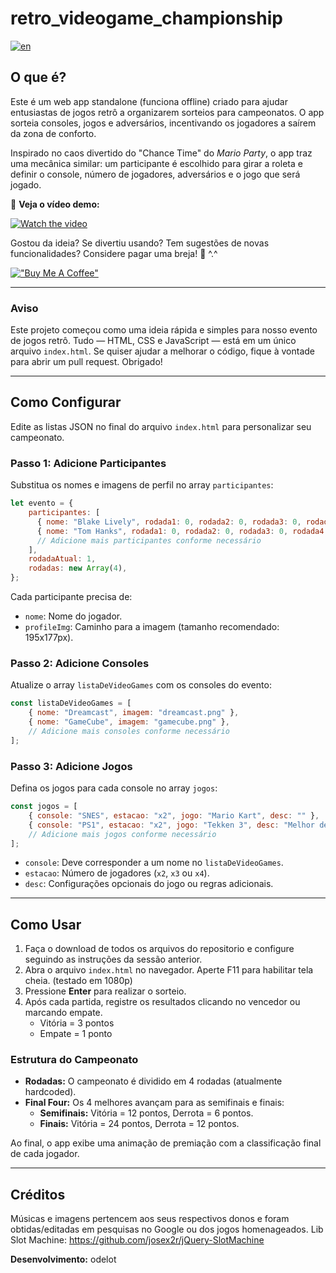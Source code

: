 
# retro_videogame_championship
[![en](https://img.shields.io/badge/lang-en-red.svg)](https://github.com/odelot/retro_videogame_championship/blob/main/README.md)

## O que é?

Este é um web app standalone (funciona offline) criado para ajudar entusiastas de jogos retrô a organizarem sorteios para campeonatos. O app sorteia consoles, jogos e adversários, incentivando os jogadores a saírem da zona de conforto.

Inspirado no caos divertido do "Chance Time" do *Mario Party*, o app traz uma mecânica similar: um participante é escolhido para girar a roleta e definir o console, número de jogadores, adversários e o jogo que será jogado.

🎥 **Veja o vídeo demo:**

[![Watch the video](https://img.youtube.com/vi/9I7slwqLqHQ/hqdefault.jpg)](https://youtube.com/shorts/9I7slwqLqHQ)

Gostou da ideia? Se divertiu usando? Tem sugestões de novas funcionalidades? Considere pagar uma breja! 🍺 ^.^

[!["Buy Me A Coffee"](https://www.buymeacoffee.com/assets/img/custom_images/orange_img.png)](https://www.buymeacoffee.com/odelot)

---

### Aviso

Este projeto começou como uma ideia rápida e simples para nosso evento de jogos retrô. Tudo — HTML, CSS e JavaScript — está em um único arquivo `index.html`. Se quiser ajudar a melhorar o código, fique à vontade para abrir um pull request. Obrigado!

---

## Como Configurar

Edite as listas JSON no final do arquivo `index.html` para personalizar seu campeonato.

### Passo 1: Adicione Participantes

Substitua os nomes e imagens de perfil no array `participantes`:
```javascript
let evento = {    
    participantes: [
      { nome: "Blake Lively", rodada1: 0, rodada2: 0, rodada3: 0, rodada4:0,  total: 0, profileImg: "blake.png" },
      { nome: "Tom Hanks", rodada1: 0, rodada2: 0, rodada3: 0, rodada4:0, total: 0, profileImg: "tom.png" },
      // Adicione mais participantes conforme necessário
    ],
    rodadaAtual: 1,
    rodadas: new Array(4),
};
```
Cada participante precisa de:
- `nome`: Nome do jogador.
- `profileImg`: Caminho para a imagem (tamanho recomendado: 195x177px).

### Passo 2: Adicione Consoles

Atualize o array `listaDeVideoGames` com os consoles do evento:
```javascript
const listaDeVideoGames = [
    { nome: "Dreamcast", imagem: "dreamcast.png" },
    { nome: "GameCube", imagem: "gamecube.png" },
    // Adicione mais consoles conforme necessário
];
```

### Passo 3: Adicione Jogos

Defina os jogos para cada console no array `jogos`:
```javascript
const jogos = [
    { console: "SNES", estacao: "x2", jogo: "Mario Kart", desc: "" },
    { console: "PS1", estacao: "x2", jogo: "Tekken 3", desc: "Melhor de 3 rodadas." },
    // Adicione mais jogos conforme necessário
];
```
- `console`: Deve corresponder a um nome no `listaDeVideoGames`.
- `estacao`: Número de jogadores (`x2`, `x3` ou `x4`).
- `desc`: Configurações opcionais do jogo ou regras adicionais.

---

## Como Usar

1. Faça o download de todos os arquivos do repositorio e configure seguindo as instruções da sessão anterior.
2. Abra o arquivo `index.html` no navegador. Aperte F11 para habilitar tela cheia. (testado em 1080p)
3. Pressione **Enter** para realizar o sorteio.
4. Após cada partida, registre os resultados clicando no vencedor ou marcando empate.
   - Vitória = 3 pontos
   - Empate = 1 ponto

### Estrutura do Campeonato

- **Rodadas:** O campeonato é dividido em 4 rodadas (atualmente hardcoded).
- **Final Four:** Os 4 melhores avançam para as semifinais e finais:
  - **Semifinais:** Vitória = 12 pontos, Derrota = 6 pontos.
  - **Finais:** Vitória = 24 pontos, Derrota = 12 pontos.

Ao final, o app exibe uma animação de premiação com a classificação final de cada jogador.

---

## Créditos

Músicas e imagens pertencem aos seus respectivos donos e foram obtidas/editadas em pesquisas no Google ou dos jogos homenageados.
Lib Slot Machine: https://github.com/josex2r/jQuery-SlotMachine

**Desenvolvimento:** odelot
